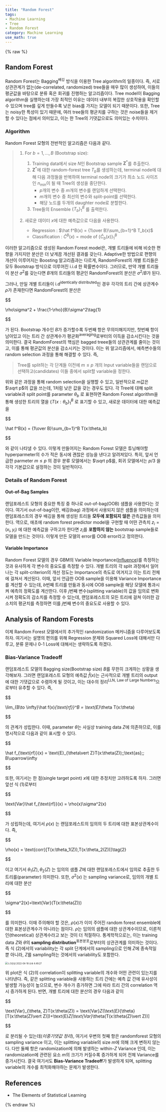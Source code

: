 ```yaml
---
title: "Random Forest"
tags:
- Machine Learning
- Tree
- Random Forest
category: Machine Learning
use_math: true
---
```

{% raw %}
## Random Forest

Random Forest는 Bagging<sup>배깅</sup> 방식을 이용한 Tree algorithm의 일종이다. 즉, 서로 상관관계가 없는(de-correlated, randomized) tree들을 매우 많이 생성하여, 이들의 평균값을 바탕으로 분류 혹은 회귀를 진행하는 알고리즘이다. Tree model이 Bagging algorithm을 실행하는데 가장 최적인 이유는 데이터 내부의 복잡한 상호작용을 확인할 수 있으며 tree를 깊게 만들수록 낮은 bias를 가지는 모델이 되기 때문이다. 또한, Tree는 noisy한 특성이 있기 때문에, 여러 tree들의 평균치를 구하는 것은 noise들을 제거할 수 있다는 점에서 의미있고, 이는 한 Tree의 기댓값으로도 의미있는 수치이다.

### Algorithm

Random Forest 모형의 전반적인 알고리즘은 다음과 같다.

> 1. For $b=1,\ldots,B$ (Bootstrap size):
>
>    1) Training data에서 size $N$인 Bootstrap sample $\mathbf Z^{\ast}$를 추출한다.
>
>    2. $\mathbf Z^{\ast}$에 대한 random-forest tree $T_b$를 생성하는데, terminal node에 대해 다음 과정들을 반복하여 terminal node의 크기가 최소 노드 사이즈인 $n_{min}$이 될 때 Tree의 생성을 중단한다.
>       - $p$개의 변수 중 $m$개의 변수를 랜덤하게 선택한다.
>       - $m$개의 변수 중 최선의 변수와 split-point를 선택한다.
>       - 해당 노드를 두개의 daughter node로 분할한다.
>    3. Tree들의 Ensemble $\{T_b\}_1^B$ 를 출력한다.
>
> 2. 새로운 데이터 $x$에 대한 예측값으로 다음을 사용한다.
>
>    - Regression : $\hat f^B(x) = {1\over B}\sum_{b=1}^B T_b(x)$
>    - Classification : $\hat C^B(x)=\text{mode of }\{\hat C_b(x)\}_1^B$

이러한 알고리즘으로 생성된 Random Forest model은, 개별 트리들에 비해 비슷한 편향을 가지지만 분산은 더 낮게끔 개선된 결과를 갖는다. Adaptive한 방법으로 편향의 개선이 이루어지는 Boosting 알고리즘과는 다르게, RandomForest의 개별 트리들은 모두 Bootstrap 방식으로 이루어진 i.i.d 한 확률변수이다. 그러므로, 만약 개별 트리들이 분산 $\sigma^2$를 갖는다면 $B$개의 트리들의 평균인 RandomForest의 분산은 $\sigma^2/B$가 된다.

그러나, 만일 개별 트리들이 i.d<sup>identically distributed</sup>인 경우 각각의 트리 간에 상관계수 $\rho$가 존재한다면 RandomForest의 분산은

$$

\rho\sigma^2 + \frac{1-\rho}{B}\sigma^2\tag{1}

$$

가 된다. Bootstrap 개수인 $B$가 증가할수록 두번째 항은 무의미해지지만, 첫번째 항이 남아있고 이는 트리 간 상관계수가 평균화<sup>averaging</sup>로부터의 이득을 감소시킨다는 것을 의미한다. 결국 RandomForest의 핵심은 bagged treee들의 상관관계를 줄이는 것이고, 이를 통해 평균값의 분산을 감소시키는 것이다. 이는 위 알고리즘에서, 예측변수들의 random selection 과정을 통해 해결할 수 있다. 즉,

> Tree를 split하는 각 단계들 이전에 $m\leq p$ 개의 Input variable들을 랜덤으로 선택하고(candidates) 이들 중에서 split할 variable을 정한다.

위와 같은 과정을 통해 random selection을 실행할 수 있고, 일반적으로 $m$값은 $\sqrt p$의 값을 쓰는데, $1$처럼 낮은 값을 갖는 경우도 있다. 각 Tree에 대해 split variable과 split point를 parameter $\theta_b$ 로 표현하면 Random Forest algorithm을 통해 생성한 트리의 열을 $\{T(x:\theta_b\}_1^B$ 로 표기할 수 있고, 새로운 데이터에 대한 예측값을

$$

\hat f^B(x) = {1\over B}\sum_{b=1}^B T(x:\theta_b)

$$

와 같이 나타낼 수 있다. 이렇게 만들어지는 Random Forest 모델은 튜닝해야할 hyperparmeter의 수가 적은 동시에 괜찮은 성능을 낸다고 알려져있다. 특히, 앞서 언급한 parmeter $m\leq p$ 의 경우 분류 모델에서는 $\sqrt p$를, 회귀 모델에서는 $p/3$ 을 각각 기본값으로 설정하는 것이 일반적이다.

### Details of Random Forest

#### Out-of-Bag Samples

랜덤포레스트 모형의 중요한 특징 중 하나로 out-of-bag(OOB) 샘플을 사용한다는 것이다. 여기서 out-of-bag이란, 배깅(bag) 과정에서 사용되지 않은 샘플을 의미하는데 랜덤포레스트의 경우 배깅을 통해 생성된 트리들 **모두에 포함되지 않은** 관측값들을 의미한다. 역으로, 애초에 random forest predictor model을 구현할 때 어떤 관측치 $z_i=(x_i,y_i)$ 에 대한 예측값을 구하고자 한다면 $z_i$를 **포함하지 않는** bootstrap sample들로 모델을 만드는 것이다. 이렇게 만든 모델의 error를 OOB error라고 정의한다.

#### Variable Importance

Random Forest 모델의 경우 GBM의 Variable Importance([Influence](https://ddangchani.github.io))를 측정하는 것과 유사하게 각 변수의 중요도를 측정할 수 있다. 개별 트리의 각 split 과정에서 일어나는 각 split-criterion의 개선 정도는 Importance의 측도로 여겨지고 이는 트리 전체에 걸쳐서 계산된다. 이때, 앞서 언급한 OOB sample을 이용해 Variance Importance를 계산할 수 있는데,  $b$번째 트리를 만듦과 동시에 OOB sample을 해당 모델에 통과시켜 예측의 정확도를 계산한다. 이후 $j$번째 변수(splitting variable)의 값을 임의로 변화시켜 정확도의 감소치를 측정할 수 있는데, 랜덤포레스트의 모든 트리에 걸쳐 이러한 감소치의 평균치를 측정하면 이를 $j$번째 변수의 중요도로 사용할 수 있다.

## Analysis of Random Forests

이제 Random Forest 모델에서의 추가적인 randomization 메커니즘을 다루어보도록 하자. 여기서는 설명의 편의를 위해 Regression 문제와 Squared Loss에 대해서만 다루고, 분류 문제나 0-1 Loss에 대해서는 생략하도록 하겠다.

### Bias-Variance Tradeoff

랜덤포레스트 모델의 Bagging size(Bootstrap size) $B$를 무한히 크게하는 상황을 생각해보자. 그러면 랜덤포레스트 모형의 예측값 $\hat f(x)$는 근사적으로 개별 트리의 output에 대한 기댓값으로 수렴하게 될 것이고, 이는 대수의 정리<sup>LLN, Law of Large Numbers</sup>으로부터 유추할 수 있다. 즉,

$$

\lim_{B\to \infty}\hat f(x)_{\text{rf}}^B = \text{E}_\theta T(x:\theta)

$$

의 관계가 성립한다. 이때, parameter $\theta$는 사실상 training data $Z$에 의존하므로, 이를 명시적으로 다음과 같이 표시할 수 있다.

$$

\hat f_{\text{rf}}(x) = \text{E}_{\theta\vert Z}T(x:\theta(Z))\;\;\text{as}\;\; B\uparrow\infty

$$

또한, 여기서는 한 점(single target point) $x$에 대한 추정치만 고려하도록 하자. 그러면 앞선 식 (1)로부터

$$

\text{Var}\hat f_{\text{rf}}(x) = \rho(x)\sigma^2(x)

$$

가 성립하는데, 여기서 $\rho(x)$ 는 랜덤포레스트의 임의의 두 트리에 대한 표본상관계수이다. 즉,

$$

\rho(x) = \text{corr}[T(x:\theta_1(Z)),T(x:\theta_2(Z))]\tag{2}

$$

이고 여기서 $\theta_1(Z),\theta_2(Z)$ 는 임의의 샘플 $Z$에 대한 랜덤포레스트에서 임의로 추출한 두 트리를(parameter) 의미한다. 또한, $\sigma^2(x)$ 는 sampling variance로, 임의의 개별 트리에 대한 분산

$$

\sigma^2(x)=\text{Var}(T(x:\theta(Z)))

$$

를 의미한다. 이때 주의해야 할 것은, $\rho(x)$가 이미 주어진 random forest ensemble에 대한 표본상관계수가 아니라는 점이다. $\rho$는 임의의 샘플에 대한 상관계수이므로, 이론적인(theoretical) 상관계수라고 보는 것이 더 적절하다. 통계학적으로는, 이는 training data $Z$와 $\theta$의 **sampling distribution**<sup>표본분포</sup>로부터의 상관관계를 의미하는 것이다. 즉 식 (2)에서의 variability는 각 split 단계에서의 sampling으로 인해 $Z$에 종속적일 뿐 아니라, $Z$를 sampling하는 것에서의 variability도 포함한다.

<img src="/assets/img/RandomForest.assets/스크린샷 2022-04-18 오후 4.49.27.png" alt="스크린샷 2022-04-18 오후 4.49.27" style="zoom:50%;" />

위 plot은 식 (2)의 correlation이 splitting variable의 개수와 어떤 관련이 있는지를 나타낸다. 즉, 같은 splitting variable을 사용하는 트리 간에는 예측 값 간에 유사성이 발생할 가능성이 높으므로, 변수 개수가 증가하면 그에 따라 트리 간의 correlation 역시 증가하게 된다. 반면, 개별 트리에 대한 분산의 경우 다음과 같이

$$

\text{Var}_{\theta, Z}T(x:\theta(Z)) = \text{Var}_Z(\text{E}_{\theta}[T(x:\theta(Z)\vert Z)])+\text{E}_Z[\text{Var}_\theta(T(x:\theta(Z)\vert Z))]

$$

로 분리될 수 있는데(*이중기댓값 정리*), 여기서 우변의 첫째 항은 randomforest 모형의 sampling variance 이고, 이는 splitting variable의 size $m$에 의해 크게 변하지 않는다. 다만 둘째 항은 randomization에 의해 발생하는 within-$Z$ Variance 인데, 이는 randomization에 관련된 요소 $m$의 크기가 커질수록 증가하게 되어 전체 Variance를 증가시킨다. 결국 여기서도 **Bias-Variance Tradeoff**가 발생하게 되며, splitting variable의 개수를 최적화해야하는 문제가 발생한다.









## References

- The Elements of Statistical Learning

{% endraw %}